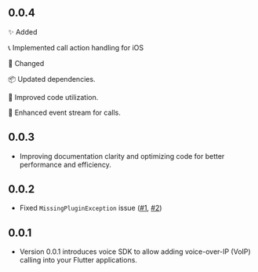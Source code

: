 ## 0.0.4

✨ Added

📞 Implemented call action handling for iOS

🔄 Changed

📦 Updated dependencies.

🔧 Improved code utilization.

🌊 Enhanced event stream for calls.

## 0.0.3

* Improving documentation clarity and optimizing code for better performance and efficiency.

## 0.0.2

* Fixed `MissingPluginException` issue ([#1](https://github.com/DevCodeSpace/twilio_voice_flutter/issues/1), [#2](https://github.com/DevCodeSpace/twilio_voice_flutter/issues/2))

## 0.0.1

* Version 0.0.1 introduces voice SDK to allow adding voice-over-IP (VoIP) calling into your Flutter applications.
